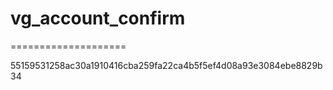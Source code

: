 # vg_account_confirm
====================

55159531258ac30a1910416cba259fa22ca4b5f5ef4d08a93e3084ebe8829b34
